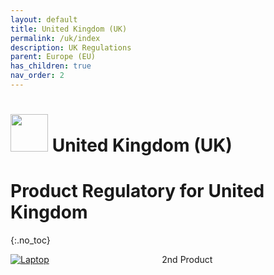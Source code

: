 ```yaml
---
layout: default
title: United Kingdom (UK)
permalink: /uk/index
description: UK Regulations
parent: Europe (EU) 
has_children: true
nav_order: 2
---
```


<h1> 
<img src="https://lh3.googleusercontent.com/drive-viewer/AK7aPaAOXb3-Dvtj9Wm0amd_5Bb0DvmX3SxoiglW9cYD1K-Pn-CUDjw9IZo_VC2LD-Ci9eytJimr6cX1jT5tcbkR7LzawsZCiw=s1600" style="width: 60px"/>
United Kingdom (UK)</h1>

# Product Regulatory for United Kingdom
{:.no_toc}
 
<div style="display: grid; grid-template-columns: auto auto">
  <div class="grid-item">
    <a href="./laptop">
        <img src="https://lh3.googleusercontent.com/drive-viewer/AK7aPaAgzphOv1bwpAJlYIrwPADIyYGYfOyREiyHFfJlUdQDsnmW2OuJX4fS4TIVgvfy2FWL92i--5DpfZAqK3WnYHpQdMDu4g=s256" alt="Laptop" class="center-thirty">
    </a>
  </div>
  <div class="grid-item">2nd Product</div>
</div>